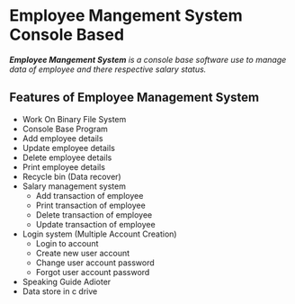 # Employee Mangement System Console Based

_**Employee Mangement System** is a console base software use to manage data of employee and there respective salary status._

## Features of Employee Management System

- Work On Binary File System
- Console Base Program
- Add employee details 
- Update employee details
- Delete employee details
- Print employee details
- Recycle bin (Data recover)
- Salary management system
    - Add transaction of employee
    - Print transaction of employee
    - Delete transaction of employee
    - Update transaction of employee
- Login system (Multiple Account Creation)
    - Login to account 
    - Create new user account 
    - Change user account password
    - Forgot user account password
- Speaking Guide Adioter
- Data store in c drive
